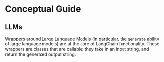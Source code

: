 # Conceptual Guide

## LLMs
Wrappers around Large Language Models (in particular, the `generate` ability of large language models) are at the core of LangChain functionality.
These wrappers are classes that are callable: they take in an input string, and return the generated output string.
